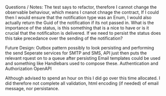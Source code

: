 Questions / Notes:
The test says to refactor, therefore I cannot change the observable behaviour, which means I cnanot chnage the contract,
If I could then I would ensure that the notification type was an Enum, I would also actually return the Guid of the notification if its not passed in.
What is the importance of the status, is this something that is a nice to have or is it crucial that the notificaiton is delivered.
If we need to persist the status does this take precedance over the sending of the notification?


Future Design:
Outbox pattern possibly to look persisting and performing the send
Seperate services for SMTP and SMS, API just then puts the relevant rquest on to a queue after persisting
Email templates could be used and something like Handlebars used to compose these.
Authentication and Authorization
OpenAPI

Although advised to spend an hour on this I did go over this time allocated. I did therefore not complete all validation, html encoding (if needed) of email message, nor persistance.
